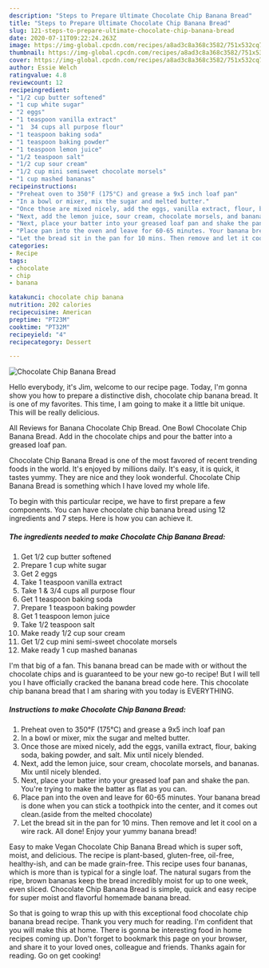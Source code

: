 ```yaml
---
description: "Steps to Prepare Ultimate Chocolate Chip Banana Bread"
title: "Steps to Prepare Ultimate Chocolate Chip Banana Bread"
slug: 121-steps-to-prepare-ultimate-chocolate-chip-banana-bread
date: 2020-07-11T09:22:24.263Z
image: https://img-global.cpcdn.com/recipes/a8ad3c8a368c3582/751x532cq70/chocolate-chip-banana-bread-recipe-main-photo.jpg
thumbnail: https://img-global.cpcdn.com/recipes/a8ad3c8a368c3582/751x532cq70/chocolate-chip-banana-bread-recipe-main-photo.jpg
cover: https://img-global.cpcdn.com/recipes/a8ad3c8a368c3582/751x532cq70/chocolate-chip-banana-bread-recipe-main-photo.jpg
author: Essie Welch
ratingvalue: 4.8
reviewcount: 12
recipeingredient:
- "1/2 cup butter softened"
- "1 cup white sugar"
- "2 eggs"
- "1 teaspoon vanilla extract"
- "1  34 cups all purpose flour"
- "1 teaspoon baking soda"
- "1 teaspoon baking powder"
- "1 teaspoon lemon juice"
- "1/2 teaspoon salt"
- "1/2 cup sour cream"
- "1/2 cup mini semisweet chocolate morsels"
- "1 cup mashed bananas"
recipeinstructions:
- "Preheat oven to 350°F (175°C) and grease a 9x5 inch loaf pan"
- "In a bowl or mixer, mix the sugar and melted butter."
- "Once those are mixed nicely, add the eggs, vanilla extract, flour, baking soda, baking powder, and salt. Mix until nicely blended."
- "Next, add the lemon juice, sour cream, chocolate morsels, and bananas. Mix until nicely blended."
- "Next, place your batter into your greased loaf pan and shake the pan. You&#39;re trying to make the batter as flat as you can."
- "Place pan into the oven and leave for 60-65 minutes. Your banana bread is done when you can stick a toothpick into the center, and it comes out clean.(aside from the melted chocolate)"
- "Let the bread sit in the pan for 10 mins. Then remove and let it cool on a wire rack. All done! Enjoy your yummy banana bread!"
categories:
- Recipe
tags:
- chocolate
- chip
- banana

katakunci: chocolate chip banana 
nutrition: 202 calories
recipecuisine: American
preptime: "PT23M"
cooktime: "PT32M"
recipeyield: "4"
recipecategory: Dessert

---
```



![Chocolate Chip Banana Bread](https://img-global.cpcdn.com/recipes/a8ad3c8a368c3582/751x532cq70/chocolate-chip-banana-bread-recipe-main-photo.jpg)

Hello everybody, it's Jim, welcome to our recipe page. Today, I'm gonna show you how to prepare a distinctive dish, chocolate chip banana bread. It is one of my favorites. This time, I am going to make it a little bit unique. This will be really delicious.

All Reviews for Banana Chocolate Chip Bread. One Bowl Chocolate Chip Banana Bread. Add in the chocolate chips and pour the batter into a greased loaf pan.

Chocolate Chip Banana Bread is one of the most favored of recent trending foods in the world. It's enjoyed by millions daily. It's easy, it is quick, it tastes yummy. They are nice and they look wonderful. Chocolate Chip Banana Bread is something which I have loved my whole life.


To begin with this particular recipe, we have to first prepare a few components. You can have chocolate chip banana bread using 12 ingredients and 7 steps. Here is how you can achieve it.

<!--inarticleads1-->

##### The ingredients needed to make Chocolate Chip Banana Bread:

1. Get 1/2 cup butter softened
1. Prepare 1 cup white sugar
1. Get 2 eggs
1. Take 1 teaspoon vanilla extract
1. Take 1 &amp; 3/4 cups all purpose flour
1. Get 1 teaspoon baking soda
1. Prepare 1 teaspoon baking powder
1. Get 1 teaspoon lemon juice
1. Take 1/2 teaspoon salt
1. Make ready 1/2 cup sour cream
1. Get 1/2 cup mini semi-sweet chocolate morsels
1. Make ready 1 cup mashed bananas


I&#39;m that big of a fan. This banana bread can be made with or without the chocolate chips and is guaranteed to be your new go-to recipe! But I will tell you I have officially cracked the banana bread code here. This chocolate chip banana bread that I am sharing with you today is EVERYTHING. 

<!--inarticleads2-->

##### Instructions to make Chocolate Chip Banana Bread:

1. Preheat oven to 350°F (175°C) and grease a 9x5 inch loaf pan
1. In a bowl or mixer, mix the sugar and melted butter.
1. Once those are mixed nicely, add the eggs, vanilla extract, flour, baking soda, baking powder, and salt. Mix until nicely blended.
1. Next, add the lemon juice, sour cream, chocolate morsels, and bananas. Mix until nicely blended.
1. Next, place your batter into your greased loaf pan and shake the pan. You&#39;re trying to make the batter as flat as you can.
1. Place pan into the oven and leave for 60-65 minutes. Your banana bread is done when you can stick a toothpick into the center, and it comes out clean.(aside from the melted chocolate)
1. Let the bread sit in the pan for 10 mins. Then remove and let it cool on a wire rack. All done! Enjoy your yummy banana bread!


Easy to make Vegan Chocolate Chip Banana Bread which is super soft, moist, and delicious. The recipe is plant-based, gluten-free, oil-free, healthy-ish, and can be made grain-free. This recipe uses four bananas, which is more than is typical for a single loaf. The natural sugars from the ripe, brown bananas keep the bread incredibly moist for up to one week, even sliced. Chocolate Chip Banana Bread is simple, quick and easy recipe for super moist and flavorful homemade banana bread. 

So that is going to wrap this up with this exceptional food chocolate chip banana bread recipe. Thank you very much for reading. I'm confident that you will make this at home. There is gonna be interesting food in home recipes coming up. Don't forget to bookmark this page on your browser, and share it to your loved ones, colleague and friends. Thanks again for reading. Go on get cooking!

